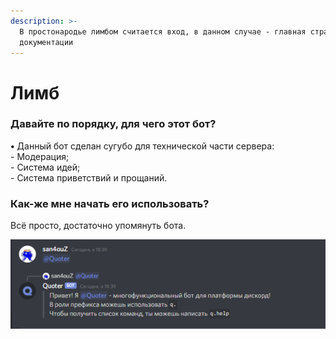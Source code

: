 ```yaml
---
description: >-
  В простонародье лимбом считается вход, в данном случае - главная страница
  документации
---
```


# Лимб

### Давайте по порядку, для чего этот бот?

**•** Данный бот сделан сугубо для технической части сервера:  
     - Модерация;  
     - Система идей;  
     - Система приветствий и прощаний.

### Как-же мне начать его использовать?

Всё просто, достаточно упомянуть бота.  

![](.gitbook/assets/unknown.png)

